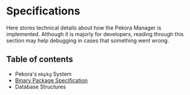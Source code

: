 # Specifications

Here stores technical details about how the Pekora Manager is implemented. Although it is majorly for developers, reading through this section may help debugging in cases that something went wrong.

## Table of contents

- Pekora's `mkpkg` System
- [Binary Package Specification](./binary-package.md)
- Database Structures
